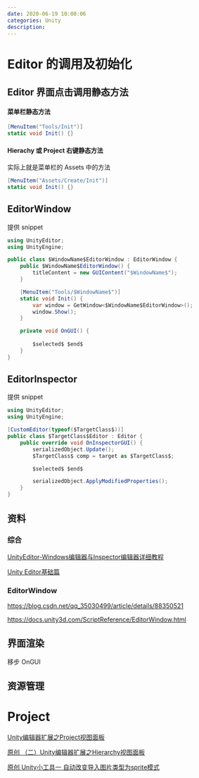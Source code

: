 ```yaml
---
date: 2020-06-19 10:00:06
categories: Unity
description:
---
```




# Editor 的调用及初始化



## Editor 界面点击调用静态方法



#### 菜单栏静态方法

```c#
[MenuItem("Tools/Init")]
static void Init() {}
```


#### Hierachy 或 Project 右键静态方法

实际上就是菜单栏的 Assets 中的方法

```c#
[MenuItem("Assets/Create/Init")]
static void Init() {}
```



## EditorWindow

提供  snippet 

```C#
using UnityEditor;
using UnityEngine;

public class $WindowName$EditorWindow : EditorWindow {
    public $WindowName$EditorWindow() {
        titleContent = new GUIContent("$WindowName$");
    }

    [MenuItem("Tools/$WindowName$")]
    static void Init() {
        var window = GetWindow<$WindowName$EditorWindow>();
        window.Show();
    }

    private void OnGUI() {
        
		$selected$ $end$
    }
}
```



## EditorInspector

提供  snippet 

```c#
using UnityEditor;
using UnityEngine;

[CustomEditor(typeof($TargetClass$))]
public class $TargetClass$Editor : Editor {
    public override void OnInspectorGUI() {
        serializedObject.Update();
        $TargetClass$ comp = target as $TargetClass$;

		$selected$ $end$

        serializedObject.ApplyModifiedProperties();
    }
}
```



## 资料



### 综合

[UnityEditor-Windows编辑器与Inspector编辑器详细教程](https://www.jianshu.com/p/97520d98a1f2)

[Unity Editor基础篇](https://www.jianshu.com/p/8432ad6fac64)



### EditorWindow

https://blog.csdn.net/qq_35030499/article/details/88350521

https://docs.unity3d.com/ScriptReference/EditorWindow.html





## 界面渲染



移步 OnGUI



## 资源管理

# Project

[Unity编辑器扩展之Project视图面板](https://blog.csdn.net/weixin_42540271/article/details/90761102)

[原创 （二）Unity编辑器扩展之Hierarchy视图面板](https://blog.csdn.net/weixin_42540271/article/details/90815480)

[原创 Unity小工具一 自动改变导入图片类型为sprite模式](https://blog.csdn.net/weixin_42540271/article/details/104622939)

